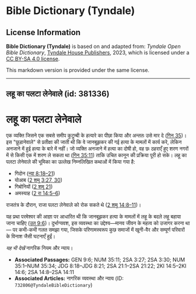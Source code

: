 # Bible Dictionary (Tyndale)

## License Information

**Bible Dictionary (Tyndale)** is based on and adapted from: _Tyndale Open Bible Dictionary_, [Tyndale House Publishers](https://tyndaleopenresources.com/), 2023, which is licensed under a [CC BY-SA 4.0 license](https://creativecommons.org/licenses/by-sa/4.0/legalcode.en).

This markdown version is provided under the same license.



--------------------------------

## लहू का पलटा लेनेवाले (id: 381336)

लहू का पलटा लेनेवाले
====================

एक व्यक्ति जिसने एक सबसे समीप कुटुम्बी के हत्यारे का पीछा किया और अन्ततः उसे मार दे ([गिन 35](https://ref.ly/Num35:1-Num35:34))। इस "छुड़ानेवाले" से प्रतीक्षा की जाती थी कि वे जानबूझकर की गई हत्या के मामलों में कार्य करे, लेकिन अनजाने में हुई हत्या के बारे में नहीं। जो व्यक्ति अनजाने में हत्या का दोषी हो, वह छः ठहराएँ हुए शरण नगरों में से किसी एक में शरण ले सकता था ([गिन 35:11](https://ref.ly/Num35:11)) ताकि उचित कानून की प्रक्रिया पूरी हो सके। लहू का पलटा लेनेवाले की भूमिका का उल्लेख निम्नलिखित कथाओं में किया गया है:

* गिदोन ([न्या 8:18–21](https://ref.ly/Judg8:18-Judg8:21))
* योआब ([2 शमू 3:27, 30](https://ref.ly/2Sam3:27,2Sam3:30))
* गिबोनियों ([2 शमू 21](https://ref.ly/2Sam21:1-2Sam21:22))
* अमस्याह ([2 रा 14:5–6](https://ref.ly/2Kgs14:5-2Kgs14:6))

राजतंत्र के दौरान, राजा पलटा लेनेवाले को रोक सकते थे ([2 शमू 14:8–11](https://ref.ly/2Sam14:8-2Sam14:11))।

यह प्रथा परमेश्वर की आज्ञा पर आधारित थी कि जानबूझकर हत्या के मामलों में लहू के बदले लहू बहाया जाना चाहिए ([उत 9:6](https://ref.ly/Gen9:6))। दुर्भाग्यवश, इस व्यवस्था का उद्देश्य—मानव जीवन के महत्व को उजागर करना था— पर कभी\-कभी गलत समझा गया, जिसके परिणामस्वरूप कुछ समाजों में खूनी\-वैर और सम्पूर्ण परिवारों के विनाश जैसी घटनाएँ हुईं।

*यह भी देखें* नागरिक नियम और न्याय।

* **Associated Passages:** GEN 9:6; NUM 35:11; 2SA 3:27; 2SA 3:30; NUM 35:1–NUM 35:34; JDG 8:18–JDG 8:21; 2SA 21:1–2SA 21:22; 2KI 14:5–2KI 14:6; 2SA 14:8–2SA 14:11
* **Associated Articles:** नागरिक व्यवस्था और न्याय (ID: `732806@TyndaleBibleDictionary`)


